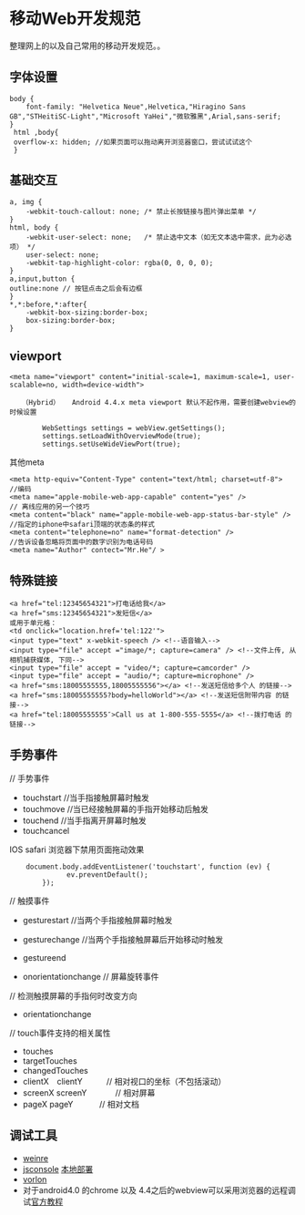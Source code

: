 # 移动Web开发规范
整理网上的以及自己常用的移动开发规范。。

## 字体设置

    body {
        font-family: "Helvetica Neue",Helvetica,"Hiragino Sans GB","STHeitiSC-Light","Microsoft YaHei","微软雅黑",Arial,sans-serif;
    }
     html ,body{
     overflow-x: hidden; //如果页面可以拖动离开浏览器窗口，尝试试试这个
     }
     
## 基础交互

    a, img {
        -webkit-touch-callout: none; /* 禁止长按链接与图片弹出菜单 */
    }
    html, body {
        -webkit-user-select: none;   /* 禁止选中文本（如无文本选中需求，此为必选项） */
        user-select: none;
        -webkit-tap-highlight-color: rgba(0, 0, 0, 0);
    }
    a,input,button {
    outline:none // 按钮点击之后会有边框
    }
    *,*:before,*:after{
        -webkit-box-sizing:border-box;
        box-sizing:border-box;
    }
    
## viewport

    <meta name="viewport" content="initial-scale=1, maximum-scale=1, user-scalable=no, width=device-width">
    
       （Hybrid）   Android 4.4.x meta viewport 默认不起作用，需要创建webview的时候设置
    
            WebSettings settings = webView.getSettings();
            settings.setLoadWithOverviewMode(true);
            settings.setUseWideViewPort(true);

其他meta 

    <meta http-equiv="Content-Type" content="text/html; charset=utf-8">       //编码
    <meta name="apple-mobile-web-app-capable" content="yes" />                // 离线应用的另一个技巧         
    <meta content="black" name="apple-mobile-web-app-status-bar-style" />     //指定的iphone中safari顶端的状态条的样式       
    <meta content="telephone=no" name="format-detection" />                   //告诉设备忽略将页面中的数字识别为电话号码     
    <meta name="Author" contect="Mr.He"/ >
  
## 特殊链接

    <a href="tel:12345654321">打电话给我</a>
    <a href="sms:12345654321">发短信</a>
    或用于单元格：
    <td onclick="location.href='tel:122'">
    <input type="text" x-webkit-speech /> <!--语音输入-->
    <input type="file" accept ="image/*; capture=camera" /> <!--文件上传, 从相机捕获媒体, 下同-->
    <input type="file" accept = "video/*; capture=camcorder" />
    <input type="file" accept = "audio/*; capture=microphone" />
    <a href="sms:18005555555,18005555556"></a> <!--发送短信给多个人 的链接-->
    <a href="sms:18005555555?body=helloWorld"></a> <!--发送短信附带内容 的链接-->
    <a href="tel:18005555555″>Call us at 1-800-555-5555</a> <!--拨打电话 的链接-->

## 手势事件 

// 手势事件
- touchstart            //当手指接触屏幕时触发
- touchmove           //当已经接触屏幕的手指开始移动后触发
- touchend             //当手指离开屏幕时触发
- touchcancel
 
IOS safari 浏览器下禁用页面拖动效果

        document.body.addEventListener('touchstart', function (ev) { 
                  ev.preventDefault();
            });
// 触摸事件
- gesturestart          //当两个手指接触屏幕时触发
- gesturechange      //当两个手指接触屏幕后开始移动时触发
- gestureend
 

- onorientationchange    // 屏幕旋转事件  
 
// 检测触摸屏幕的手指何时改变方向      
- orientationchange      
 
// touch事件支持的相关属性
- touches        
- targetTouches      
- changedTouches             
- clientX　clientY　　　// 相对视口的坐标（不包括滚动）  
- screenX screenY 　　　 // 相对屏幕     
- pageX pageY　 　　// 相对文档

## 调试工具

- [weinre](http://people.apache.org/~pmuellr/weinre/)
- [jsconsole](http://jsconsole.com/)  [本地部署](https://github.com/remy/jsconsole)
- [vorlon](http://vorlonjs.com/)
- 对于android4.0 的chrome 以及 4.4之后的webview可以采用浏览器的远程调试[官方教程](https://developer.chrome.com/devtools/docs/remote-debugging) 

